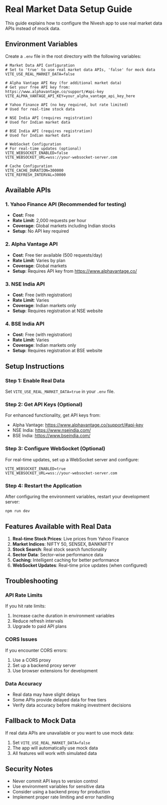 # Real Market Data Setup Guide

This guide explains how to configure the Nivesh app to use real market data APIs instead of mock data.

## Environment Variables

Create a `.env` file in the root directory with the following variables:

```env
# Market Data API Configuration
# Set to 'true' to use real market data APIs, 'false' for mock data
VITE_USE_REAL_MARKET_DATA=false

# Alpha Vantage API Key (for additional market data)
# Get your free API key from: https://www.alphavantage.co/support/#api-key
VITE_ALPHA_VANTAGE_API_KEY=your_alpha_vantage_api_key_here

# Yahoo Finance API (no key required, but rate limited)
# Used for real-time stock data

# NSE India API (requires registration)
# Used for Indian market data

# BSE India API (requires registration)
# Used for Indian market data

# WebSocket Configuration
# For real-time updates (optional)
VITE_WEBSOCKET_ENABLED=false
VITE_WEBSOCKET_URL=wss://your-websocket-server.com

# Cache Configuration
VITE_CACHE_DURATION=300000
VITE_REFRESH_INTERVAL=30000
```

## Available APIs

### 1. Yahoo Finance API (Recommended for testing)
- **Cost**: Free
- **Rate Limit**: 2,000 requests per hour
- **Coverage**: Global markets including Indian stocks
- **Setup**: No API key required

### 2. Alpha Vantage API
- **Cost**: Free tier available (500 requests/day)
- **Rate Limit**: Varies by plan
- **Coverage**: Global markets
- **Setup**: Requires API key from https://www.alphavantage.co/

### 3. NSE India API
- **Cost**: Free (with registration)
- **Rate Limit**: Varies
- **Coverage**: Indian markets only
- **Setup**: Requires registration at NSE website

### 4. BSE India API
- **Cost**: Free (with registration)
- **Rate Limit**: Varies
- **Coverage**: Indian markets only
- **Setup**: Requires registration at BSE website

## Setup Instructions

### Step 1: Enable Real Data
Set `VITE_USE_REAL_MARKET_DATA=true` in your `.env` file.

### Step 2: Get API Keys (Optional)
For enhanced functionality, get API keys from:
- Alpha Vantage: https://www.alphavantage.co/support/#api-key
- NSE India: https://www.nseindia.com/
- BSE India: https://www.bseindia.com/

### Step 3: Configure WebSocket (Optional)
For real-time updates, set up a WebSocket server and configure:
```env
VITE_WEBSOCKET_ENABLED=true
VITE_WEBSOCKET_URL=wss://your-websocket-server.com
```

### Step 4: Restart the Application
After configuring the environment variables, restart your development server:
```bash
npm run dev
```

## Features Available with Real Data

1. **Real-time Stock Prices**: Live prices from Yahoo Finance
2. **Market Indices**: NIFTY 50, SENSEX, BANKNIFTY
3. **Stock Search**: Real stock search functionality
4. **Sector Data**: Sector-wise performance data
5. **Caching**: Intelligent caching for better performance
6. **WebSocket Updates**: Real-time price updates (when configured)

## Troubleshooting

### API Rate Limits
If you hit rate limits:
1. Increase cache duration in environment variables
2. Reduce refresh intervals
3. Upgrade to paid API plans

### CORS Issues
If you encounter CORS errors:
1. Use a CORS proxy
2. Set up a backend proxy server
3. Use browser extensions for development

### Data Accuracy
- Real data may have slight delays
- Some APIs provide delayed data for free tiers
- Verify data accuracy before making investment decisions

## Fallback to Mock Data

If real data APIs are unavailable or you want to use mock data:
1. Set `VITE_USE_REAL_MARKET_DATA=false`
2. The app will automatically use mock data
3. All features will work with simulated data

## Security Notes

- Never commit API keys to version control
- Use environment variables for sensitive data
- Consider using a backend proxy for production
- Implement proper rate limiting and error handling 